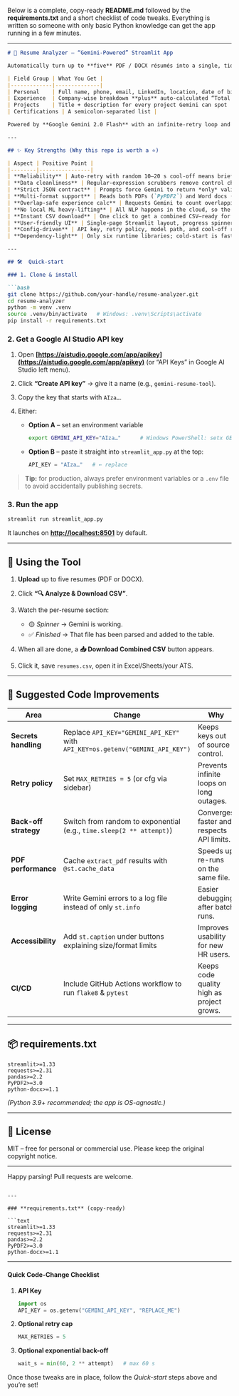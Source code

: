 Below is a complete, copy-ready **README.md** followed by the **requirements.txt** and a short checklist of code tweaks.
Everything is written so someone with only basic Python knowledge can get the app running in a few minutes.

---

````markdown
# 📄 Resume Analyzer – “Gemini-Powered” Streamlit App

Automatically turn up to **five** PDF / DOCX résumés into a single, tidy CSV that contains:

| Field Group | What You Get |
|-------------|--------------|
| Personal    | Full name, phone, email, LinkedIn, location, date of birth |
| Experience  | Company-wise breakdown **plus** auto-calculated “Total experience” (`X years Y months`) |
| Projects    | Title + description for every project Gemini can spot |
| Certifications | A semicolon-separated list |

Powered by **Google Gemini 2.0 Flash** with an infinite-retry loop and random cool-off, the app keeps requesting until it succeeds, so you don’t have to babysit it.

---

## ✨ Key Strengths (Why this repo is worth a ⭐)

| Aspect | Positive Point |
|--------|----------------|
| **Reliability** | Auto-retry with random 10–20 s cool-off means brief API outages never kill your run. |
| **Data cleanliness** | Regular-expression scrubbers remove control chars and code fences before `json.loads`, preventing parse errors. |
| **Strict JSON contract** | Prompts force Gemini to return *only* valid JSON in a fixed schema, avoiding hallucinated prose. |
| **Multi-format support** | Reads both PDFs (`PyPDF2`) and Word docs (`python-docx`) out-of-the-box. |
| **Overlap-safe experience calc** | Requests Gemini to count overlapping jobs only once, delivering realistic totals. |
| **No local ML heavy-lifting** | All NLP happens in the cloud, so the app remains lightweight and deploys easily on small VPSes. |
| **Instant CSV download** | One click to get a combined CSV—ready for Excel, Google Sheets, ATS, or BI dashboards. |
| **User-friendly UI** | Single-page Streamlit layout, progress spinners, and emoji-based status make analysis painless for non-tech HR staff. |
| **Config-driven** | API key, retry policy, model path, and cool-off range live in one “CONFIG” block—no code hunting. |
| **Dependency-light** | Only six runtime libraries; cold-start is fast even on free-tier hosts. |

---

## 🛠  Quick-start

### 1. Clone & install

```bash
git clone https://github.com/your-handle/resume-analyzer.git
cd resume-analyzer
python -m venv .venv
source .venv/bin/activate   # Windows: .venv\Scripts\activate
pip install -r requirements.txt
````

### 2. Get a Google AI Studio **API key**

1. Open **[https://aistudio.google.com/app/apikey](https://aistudio.google.com/app/apikey)** (or “API Keys” in Google AI Studio left menu).
2. Click **“Create API key”** → give it a name (e.g., `gemini-resume-tool`).
3. Copy the key that starts with `AIza…`.
4. Either:

   * **Option A** – set an environment variable

     ```bash
     export GEMINI_API_KEY="AIza…"      # Windows PowerShell: setx GEMINI_API_KEY "AIza…"
     ```
   * **Option B** – paste it straight into `streamlit_app.py` at the top:

     ```python
     API_KEY = "AIza…"   # ← replace
     ```

> **Tip:** for production, always prefer environment variables or a `.env` file to avoid accidentally publishing secrets.

### 3. Run the app

```bash
streamlit run streamlit_app.py
```

It launches on **[http://localhost:8501](http://localhost:8501)** by default.

---

## 🚀  Using the Tool

1. **Upload** up to five resumes (PDF or DOCX).
2. Click **“🔍 Analyze & Download CSV”**.
3. Watch the per-resume section:

   * 🟡 *Spinner* → Gemini is working.
   * ✅ *Finished* → That file has been parsed and added to the table.
4. When all are done, a **📥 Download Combined CSV** button appears.
5. Click it, save `resumes.csv`, open it in Excel/Sheets/your ATS.

---

## 🔧 Suggested Code Improvements

| Area                  | Change                                                                        | Why                                       |
| --------------------- | ----------------------------------------------------------------------------- | ----------------------------------------- |
| **Secrets handling**  | Replace `API_KEY="GEMINI_API_KEY"` with `API_KEY=os.getenv("GEMINI_API_KEY")` | Keeps keys out of source control.         |
| **Retry policy**      | Set `MAX_RETRIES = 5` (or cfg via sidebar)                                    | Prevents infinite loops on long outages.  |
| **Back-off strategy** | Switch from random to exponential (e.g., `time.sleep(2 ** attempt)`)          | Converges faster and respects API limits. |
| **PDF performance**   | Cache `extract_pdf` results with `@st.cache_data`                             | Speeds up re-runs on the same file.       |
| **Error logging**     | Write Gemini errors to a log file instead of only `st.info`                   | Easier debugging after batch runs.        |
| **Accessibility**     | Add `st.caption` under buttons explaining size/format limits                  | Improves usability for new HR users.      |
| **CI/CD**             | Include GitHub Actions workflow to run `flake8` & `pytest`                    | Keeps code quality high as project grows. |

---

## 📦 requirements.txt

```
streamlit>=1.33
requests>=2.31
pandas>=2.2
PyPDF2>=3.0
python-docx>=1.1
```

*(Python 3.9+ recommended; the app is OS-agnostic.)*

---

## 📝 License

MIT – free for personal or commercial use. Please keep the original copyright notice.

---

Happy parsing! Pull requests are welcome.

````

---

### **requirements.txt** (copy-ready)

```text
streamlit>=1.33
requests>=2.31
pandas>=2.2
PyPDF2>=3.0
python-docx>=1.1
````

---

#### Quick Code-Change Checklist

1. **API Key**

   ```python
   import os
   API_KEY = os.getenv("GEMINI_API_KEY", "REPLACE_ME")
   ```
2. **Optional retry cap**

   ```python
   MAX_RETRIES = 5
   ```
3. **Optional exponential back-off**

   ```python
   wait_s = min(60, 2 ** attempt)   # max 60 s
   ```

Once those tweaks are in place, follow the *Quick-start* steps above and you’re set!
